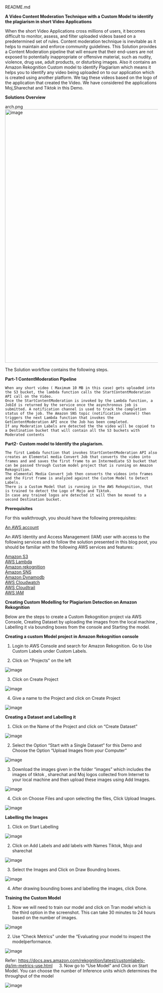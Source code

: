 
README.md

**A Video Content Moderation Technique with a Custom Model to identify the plagiarism in short Video Applications**

When the short Video Applications cross millions of users, it becomes difficult to monitor, assess, and filter uploaded videos based on a predetermined set of rules. Content moderation technique is inevitable as it helps to maintain and enforce community guidelines. This Solution provides a Content Moderation pipeline that will ensure that their end-users are not exposed to potentially inappropriate or offensive material, such as nudity, violence, drug use, adult products, or disturbing images. Also it contains an Amazon Rekognition Custom model to identify Plagiarism which means it helps you to identify any video being uploaded on to our application which is created using another platform. We tag these videos based on the logo of the application that created the Video. We have considered the applications Moj,Sharechat and Tiktok in this Demo.

**Solutions Overview**

arch.png<img width="834" alt="image" src="https://user-images.githubusercontent.com/117374837/202127411-857697bb-dc9c-466c-9ecb-378e0a8988e1.png">


The Solution workflow contains the following steps.

**Part-1 ContentModeration Pipeline**

    When any short video ( Maximum 10 MB in this case) gets uploaded into the S3 bucket, the lambda function calls the StartContentModeration API call on the Video.
    Once the StartContentModeration is invoked by the Lambda function, a JobId is returned by the service once the asynchronous job is submitted. A notification channel is used to track the completion status of the job. The Amazon SNS topic (notification channel) then triggers the next Lambda function that invokes the GetContentModeration API once the Job has been completed.
    If any Moderation Labels are detected the the video will be copied to a Destination bucket that will contain all the S3 buckets with Moderated contents

**Part2- Custom model to Identify the plagiarism.**

    The first Lambda function that invokes StartContentModeration API also creates an Elemental media Convert Job that converts the video into frames and and saves the first frame to an Intermediate S3 bucket that can be passed through Custom model project that is running on Amazon Rekognition.
    The elemental Media Convert job then converts the videos into frames and the First frame is analyzed against the Custom Model to Detect Labels.
    There is a Custom Model that is running in the AWS Rekognition, that is trained to detect the Logo of Mojo and Tiktok.
    In case any trained logos are detected it will then be moved to a second Destination bucket.

**Prerequisites**

For this walkthrough, you should have the following prerequisites:

<a href="https://docs.aws.amazon.com/accounts/latest/reference/accounts-welcome.html">An AWS account</a> <br>

An AWS Identity and Access Management (IAM) user with access to the following services and to follow the solution presented in this blog post, you should be familiar with the following AWS services and features:
    
<a href="https://docs.aws.amazon.com/AmazonS3/latest/userguide/Welcome.html">Amazon S3</a><br>
<a href="https://docs.aws.amazon.com/toolkit-for-eclipse/v1/user-guide/lambda-tutorial.html">AWS Lambda</a><br>
<a href="https://docs.aws.amazon.com/managedservices/latest/userguide/rekognition.html">Amazon rekognition </a><br>
<a href="https://docs.aws.amazon.com/sdk-for-javascript/v2/developer-guide/sns-examples.html">Amazon SNS </a><br>
<a href="https://docs.aws.amazon.com/amazondynamodb/latest/developerguide/Introduction.html">Amazon Dynamodb</a><br>
<a href="https://docs.aws.amazon.com/AmazonCloudWatch/latest/monitoring/cloudwatch_architecture.html">AWS Cloudwatch</a><br> 
<a href="https://docs.aws.amazon.com/awscloudtrail/latest/userguide/cloudtrail-user-guide.html">AWS Cloudtrail </a><br>
<a href="https://docs.aws.amazon.com/iam/index.html">AWS IAM</a><br>


**Creating Custom Modelling for Plagiarism Detection on Amazon Rekognition**

Below are the steps to create a Custom Rekognition project via AWS Console, Creating  Dataset by uploading the images from the local machine , Labelling it via bounding boxes from the console and Starting the model.

**Creating a custom Model project in Amazon Rekognition console**

1.	Login to AWS Console and search for Amazon Rekognition. Go to Use Custom Labels under Custom Labels.

2.	Click on "Projects" on the left 

 
![image](https://user-images.githubusercontent.com/117374837/202370197-0986f523-4954-4b82-903e-e668473ae25b.png)
 

3.	Click on Create Project
 

![image](https://user-images.githubusercontent.com/117374837/202370272-50e12d1f-9ed9-4d0e-b0ef-9cf91fcc86d8.png)


4.	Give a name to the Project and click on Create Project 


![image](https://user-images.githubusercontent.com/117374837/202370443-43717b47-1670-4423-be90-7103e2aa8944.png)



**Creating a Dataset and Labelling it**


1.	Click on the Name of the Project and click on “Create Dataset”
        

![image](https://user-images.githubusercontent.com/117374837/202371107-2a6c5b77-42f9-4b4f-b91a-4cdaa1349ab9.png)

         
2.	Select the Option “Start with a Single Dataset” for this Demo and Choose the Option “Upload Images from your Computer”
  
 

![image](https://user-images.githubusercontent.com/117374837/202376616-e62afeb2-7cb2-4147-bd21-dc3077e80756.png)


3.	Download the images given in the folder “images” which includes the images of tiktok , sharechat  and Moj logos collected from Internet to your local machine and then upload these images using Add Images.

 
![image](https://user-images.githubusercontent.com/117374837/202376686-3210051b-c58f-40e9-bc0f-c96c75ee87fa.png)
 

4.	Cick on Choose Files and upon selecting the files, Click Upload Images.



![image](https://user-images.githubusercontent.com/117374837/202376907-f6a58374-276c-4558-b0db-81c0045c9264.png)


   **Labelling the Images**

1.	Click on Start Labelling


![image](https://user-images.githubusercontent.com/117374837/202376963-26a982dc-cf5b-4a4e-bb5f-ddd4fdf23a88.png)


2.	Click on Add Labels and add labels with Names Tiktok, Mojo and sharechat


![image](https://user-images.githubusercontent.com/117374837/202376998-137f2603-6fd1-4c49-b885-5d7ae87bb265.png)


3.	Select the Images and Click on Draw Bounding boxes. 
  

![image](https://user-images.githubusercontent.com/117374837/202377068-2a98a926-338b-4baa-b88c-15c5997ef85c.png)


4.	After drawing bounding boxes and labelling the images, click Done.

**Training the Custom Model**

1. Now we will need to train our model and click on Tran model which is the third option in the screenshot. This can take 30 minutes to 24 hours based on the number of images.



![image](https://user-images.githubusercontent.com/117374837/202377132-9bdc7c8f-55f4-43bb-b219-47fa65c34b8b.png)


2. Use “Check Metrics" under the “Evaluating your model to inspect the modelperformance.


![image](https://user-images.githubusercontent.com/117374837/202377201-3f6ad53a-78ae-4674-8c8a-9f1b56c69039.png)

Refer: https://docs.aws.amazon.com/rekognition/latest/customlabels-dg/im-metrics-use.html
 
3. Now go to “Use Model” and Click on Start Model. You can choose the number of Inference units which determines the throughput of the model


![image](https://user-images.githubusercontent.com/117374837/202377338-a1545405-71bf-4ee0-b1d6-2e0425f8fe9b.png)
 
